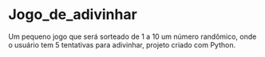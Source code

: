 # Jogo_de_adivinhar
Um pequeno jogo que será sorteado de 1 a 10 um número randômico, onde o usuário tem 5 tentativas para adivinhar, projeto criado com Python.
